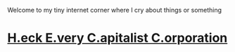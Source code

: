 <div class="centertext">
  
Welcome to my tiny internet corner where I cry about things or something

# [H.eck E.very C.apitalist C.orporation](/hecclist.md)

</div>
